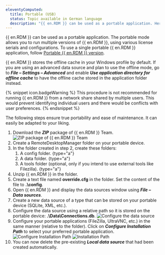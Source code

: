 ```yaml
---
eleventyComputed:
  title: Portable (USB)
  status: Topic available in German language
  description: "{{ en.RDM }} can be used as a portable application. Here are the steps required to ensure that it runs correctly."
---
```

{{ en.RDM }} can be used as a portable application. The portable mode allows you to run multiple versions of {{ en.RDM }}, using various license serials and configurations. To use a single portable {{ en.RDM }} application, follow [Portable {{ en.RDM }} version](/kb/remote-desktop-manager/how-to-articles/portable-rdm-installation/).

{{ en.RDM }} stores the offline cache in your Windows profile by default. If you are using an advanced data source and plan to use the offline mode, go to ***File – Settings – Advanced*** and enable ***Use application directory for offline cache*** to have the offline cache stored in the application folder instead.

{% snippet icon.badgeWarning %}
This procedure is not recommended for running {{ en.RDM }} from a network share shared by multiple users. This would prevent identifying individual users and there would be conflicts with user preferences.
{% endsnippet %}

The following steps ensure true portability and ease of maintenance. It can easily be adapted to your liking.

1. Download the ***ZIP*** package of {{ en.RDM }} Team.
![ZIP package of {{ en.RDM }} Team](https://cdnweb.devolutions.net/docs/en/rdm/windows/clip11586.png)
1. Create a RemoteDesktopManager folder on your portable device.
1. In the folder created in step 2, create these folders:
    1. A config folder. {type="a"}
    1. A data folder. {type="a"}
    1. A tools folder (optional, only if you intend to use external tools like Filezilla). {type="a"}
1. Unzip {{ en.RDM }} in the folder.
1. Create a text file named **override.cfg** in the folder. Set the content of the file to **.\config**.
1. Open {{ en.RDM }} and display the data sources window using ***File – Data sources***.
1. Create a new data source of a type that can be stored on your portable device (SQLite, XML, etc.).
1. Configure the data source using a relative path so it is stored on the portable device: **.\Data\Connections.db**.
![Configure the data source](https://cdnweb.devolutions.net/docs/en/rdm/windows/clip11276.png)
1. Configure your portable applications (FileZilla, UltraVNC, etc.) in the same manner (relative to the folder). Click on ***Configure Installation Path*** to select your preferred portable application.
![Configure Installation Path](https://cdnweb.devolutions.net/docs/en/rdm/windows/clip10449.png)
![Installation Path](https://cdnweb.devolutions.net/docs/en/rdm/windows/clip11277.png)
1. You can now delete the pre-existing ***Local data source*** that had been created automatically.